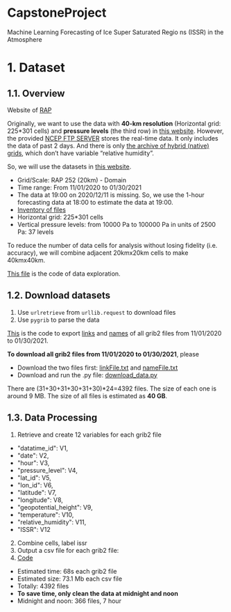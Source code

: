 # CapstoneProject
Machine Learning Forecasting of Ice Super Saturated Regio ns (ISSR) in the Atmosphere

# 1. Dataset
## 1.1. Overview
Website of [RAP](https://rapidrefresh.noaa.gov/)

Originally, we want to use the data with **40-km resolution** (Horizontal grid: 225*301 cells) and **pressure levels** (the third row) in [this website](https://www.nco.ncep.noaa.gov/pmb/products/rap/). However, the provided [NCEP FTP SERVER](ftp://ftp.ncep.noaa.gov/pub/data/nccf/com/rap/prod) stores the real-time data. It only includes the data of past 2 days. And there is only [the archive of hybrid (native) grids](http://soostrc.comet.ucar.edu/data/grib/rap/), which don’t have variable “relative humidity”.  

So, we will use the datasets in [this website](https://www.ncdc.noaa.gov/data-access/model-data/model-datasets/rapid-refresh-rap). 
- Grid/Scale: RAP	252 (20km) - Domain
- Time range: From 11/01/2020 to 01/30/2021
- The data at 19:00 on 2020/12/11 is missing. So, we use the 1-hour forecasting data at 18:00 to estimate the data at 19:00.
- [Inventory of files](https://www.nco.ncep.noaa.gov/pmb/products/rap/rap.t00z.awp252pgrbf00.grib2.shtml)
- Horizontal grid: 225*301 cells
- Vertical pressure levels: from 10000 Pa to 100000 Pa in units of 2500 Pa: 37 levels

To reduce the number of data cells for analysis without losing fidelity (i.e. accuracy), we will combine adjacent 20kmx20km cells to make 40kmx40km. 

[This file](explore_data.py) is the code of data exploration.

## 1.2. Download datasets

1. Use `urlretrieve` from `urllib.request` to download files
2. Use `pygrib` to parse the data


[This](collect_links_names.py) is the code to export [links](linkFile.txt) and [names](nameFile.txt) of all grib2 files from 11/01/2020 to 01/30/2021.

**To download all grib2 files from 11/01/2020 to 01/30/2021**, please
- Download the two files first: [linkFile.txt](linkFile.txt) and [nameFile.txt](nameFile.txt)
- Download and run the .py file: [download_data.py](download_data.py)

There are (31+30+31+30+31+30)*24=4392 files. The size of each one is around 9 MB. The size of all files is estimated as **40 GB**.


## 1.3. Data Processing

1. Retrieve and create 12 variables for each grib2 file
  - "datatime_id": V1, 
  - "date": V2, 
  - "hour": V3, 
  - "pressure_level": V4, 
  - "lat_id": V5, 
  - "lon_id": V6, 
  - "latitude": V7, 
  - "longitude": V8, 
  - "geopotential_height": V9, 
  - "temperature": V10, 
  - "relative_humidity": V11, 
  - "ISSR": V12
2. Combine cells, label issr
3. Output a csv file for each grib2 file:
4. [Code](data_processing.py)
  - Estimated time: 68s each grib2 file
  - Estimated size: 73.1 Mb each csv file
  - Totally: 4392 files
  - **To save time, only clean the data at midnight and noon**
  - Midnight and noon: 366 files, 7 hour



